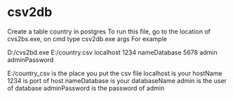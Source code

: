 # csv2db
Create a table country in postgres
To run this file, go to the location of cvs2bs.exe, on cmd type csv2db.exe args
  For example

D:/cvs2bd.exe E:/country.csv localhost 1234 nameDatabase 5678 admin adminPassword

  E:/country_csv is the place you put the csv file
  localhost is your hostName
  1234 is port of host
  nameDatabase is your databaseName
  admin is the user of database
  adminPassword is the password of admin
